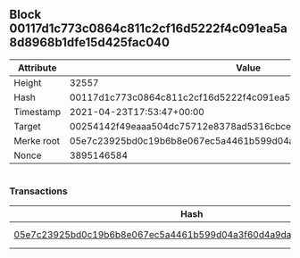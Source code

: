 ## Block 00117d1c773c0864c811c2cf16d5222f4c091ea5a8d8968b1dfe15d425fac040

Attribute | Value
--- | ---
Height | 32557
Hash | 00117d1c773c0864c811c2cf16d5222f4c091ea5a8d8968b1dfe15d425fac040
Timestamp | 2021-04-23T17:53:47+00:00
Target | 00254142f49eaaa504dc75712e8378ad5316cbcead634704b3734b6271167cc4
Merke root | 05e7c23925bd0c19b6b8e067ec5a4461b599d04a3f60d4a9daa5b690b3127e4e
Nonce | 3895146584

```

```

### Transactions

Hash | Amount
--- | ---
[05e7c23925bd0c19b6b8e067ec5a4461b599d04a3f60d4a9daa5b690b3127e4e](05e7c23925bd0c19b6b8e067ec5a4461b599d04a3f60d4a9daa5b690b3127e4e.md) | 10.00000000 SKEPTI 
